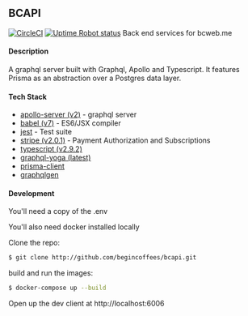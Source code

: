 ## BCAPI
  [![CircleCI](https://circleci.com/gh/begincoffees/bcapi.svg?style=shield)](https://circleci.com/gh/begincoffees/bcclient)
  [![Uptime Robot status](https://img.shields.io/uptimerobot/status/m779426128-6b6e81ed8dc987db17d4cad2.svg)](https://stats.uptimerobot.com/nzx9jsLDw)
Back end services for bcweb.me

#### Description
A graphql server built with Graphql, Apollo and Typescript.
It features Prisma as an abstraction over a Postgres data layer.


#### Tech Stack
* [apollo-server (v2)](https://www.apollographql.com/) - graphql server
* [babel (v7)](https://babeljs.io/) - ES6/JSX compiler
* [jest](https://facebook.github.io/jest/) - Test suite
* [stripe (v2.0.1)](https://github.com/stripe/stripe-node) - Payment Authorization and Subscriptions
* [typescript (v2.9.2)](https://www.typescriptlang.org/)
* [graphql-yoga (latest)](https://github.com/prisma/graphqlyoga)
* [prisma-client](https://github.com/prisma/prisma-client)
* [graphqlgen](https://github.com/prisma/graphqlgen)


#### Development

You'll need a copy of the .env

You'll also need docker installed locally

Clone the repo:

```sh
$ git clone http://github.com/begincoffees/bcapi.git
```

build and run the images:
```sh
$ docker-compose up --build
```





Open up the dev client at http://localhost:6006
